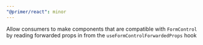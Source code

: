 ```yaml
---
"@primer/react": minor
---
```


Allow consumers to make components that are compatible with `FormControl` by reading forwarded props in from the `useFormControlForwardedProps` hook

<!-- Changed components: FormControl -->
